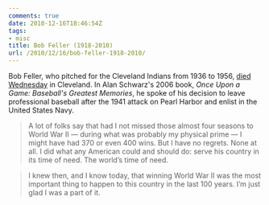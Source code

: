 ```yaml
---
comments: true
date: 2010-12-16T18:46:54Z
tags:
- misc
title: Bob Feller (1918-2010)
url: /2010/12/16/bob-feller-1918-2010/
---
```


Bob Feller, who pitched for the Cleveland Indians from 1936 to 1956, <a href="http://www.nytimes.com/2010/12/16/sports/baseball/16feller.html?scp=1&amp;sq=%22bob%20feller%22&amp;st=cse">died Wednesday</a> in Cleveland. In Alan Schwarz's 2006 book, <em>Once Upon a Game: Baseball's Greatest Memories</em>, he spoke of his decision to leave professional baseball after the 1941 attack on Pearl Harbor and enlist in the United States Navy.

>A lot of folks say that had I not missed those almost four seasons to World War II — during what was probably my physical prime — I might have had 370 or even 400 wins. But I have no regrets. None at all. I did what any American could and should do: serve his country in its time of need. The world’s time of need.

>I knew then, and I know today, that winning World War II was the most important thing to happen to this country in the last 100 years. I’m just glad I was a part of it.


